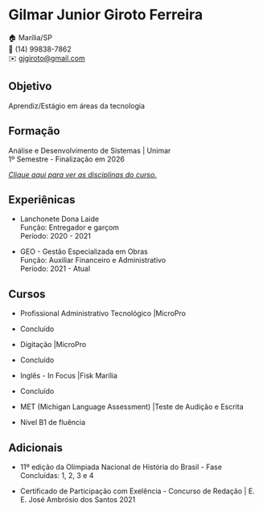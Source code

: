 # Gilmar Junior Giroto Ferreira

:house: Marília/SP <br>
:iphone: (14) 99838-7862 <br>
:envelope: gjgiroto@gmail.com

## Objetivo
Aprendiz/Estágio em áreas da tecnologia  

## Formação 
Análise e Desenvolvimento de Sistemas | Unimar <br>
1º Semestre - Finalização em 2026 

[_Clique aqui para ver as disciplinas do curso._](https://oficial.unimar.br/cursos/analise-e-desenvolvimento-de-sistemas/)

## Experiênicas
* Lanchonete Dona Laide <br>
Função: Entregador e garçom <br>
Período: 2020 - 2021

* GEO - Gestão Especializada em Obras <br>
Função: Auxiliar Financeiro e Administrativo <br> 
Período: 2021 - Atual

## Cursos
* Profissional Administrativo Tecnológico |MicroPro <br>
- Concluído

* Digitação |MicroPro <br>
- Concluído 

* Inglês - In Focus |Fisk Marília <br>
- Concluído

* MET (Michigan Language Assessment) |Teste de Audição e Escrita <br>
- Nível B1 de fluência

## Adicionais
* 11º edição da Olímpiada Nacional de História do Brasil - Fase Concluídas: 1, 2, 3 e 4

* Certificado de Participação com Exelência - Concurso de Redação | E. E. José Ambrósio dos Santos 2021









